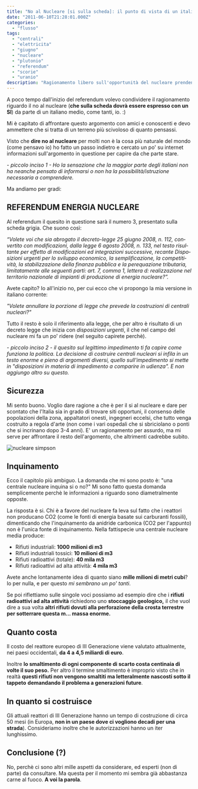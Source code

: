 ```yaml
---
title: "No al Nucleare [si sulla scheda]: il punto di vista di un italiano medio"
date: "2011-06-10T21:28:01.000Z"
categories:
  - "flusso"
tags:
  - "centrali"
  - "elettricita"
  - "giugno"
  - "nucleare"
  - "plutonio"
  - "referendum"
  - "scorie"
  - "uranio"
description: "Ragionamento libero sull'opportunità del nucleare prendendo spunto da varie fonti. Fatto da un italiano medio per italiani medi."
---
```


A poco tempo dall'inizio del referendum volevo condividere il ragionamento riguardo il no al nucleare (**che sulla scheda dovrà essere espresso con un SI**) da parte di un italiano medio, come tanti, io. :)

Mi è capitato di affrontare questo argomento con amici e conoscenti e devo ammettere che si tratta di un terreno più scivoloso di quanto pensassi.

Visto che **dire no al nucleare** per molti non è la cosa più naturale del mondo (come pensavo io) ho fatto un passo indietro e cercato un po' su internet informazioni sull'argomento in questione per capire da che parte stare.

_\- piccolo inciso 1 - Ho la sensazione che la maggior parte degli italiani non ha neanche pensato di informarsi o non ha la possibilità/istruzione necessaria a comprendere._

Ma andiamo per gradi:

## RE­FE­REN­DUM ENER­GIA NUCLEARE

Al referendum il quesito in questione sarà il numero 3, presentato sulla scheda grigia. Che suono così:

_“Vo­lete voi che sia abro­gato il decreto-legge 25 giu­gno 2008, n. 112, con­ver­tito con mo­di­fi­ca­zioni, dalla legge 6 ago­sto 2008, n. 133, nel te­sto ri­sul­tante per ef­fetto di mo­di­fi­ca­zioni ed in­te­gra­zioni suc­ces­sive, re­cante Di­spo­si­zioni ur­genti per lo svi­luppo eco­no­mico, la sem­pli­fi­ca­zione, la com­pe­ti­ti­vità, la sta­bi­liz­za­zione della fi­nanza pub­blica e la pe­re­qua­zione tri­bu­ta­ria, li­mi­ta­ta­mente alle se­guenti parti: art. 7, comma 1, let­tera d: rea­liz­za­zione nel ter­ri­to­rio na­zio­nale di im­pianti di pro­du­zione di ener­gia nucleare?”._

Avete capito? Io all'inizio no, per cui ecco che vi propongo la mia versione in italiano corrente:

_"Volete annullare la porzione di legge che prevede la costruzioni di centrali nucleari?"_

Tutto il resto è solo il riferimento alla legge, che per altro è risultato di un decreto legge che inizia con _disposizioni urgenti_, il che nel campo del nucleare mi fa un po' ridere (nel seguito capirete perchè).

_\- piccolo inciso 2 - il quesito sul legittimo impedimento ti fa capire come funziona la politica. La decisione di costruire centrali nucleari si infila in un testo enorme e pieno di argomenti diversi, quello sull'impedimento si mette in "di­spo­si­zioni in ma­te­ria di im­pe­di­mento a com­pa­rire in udienza". E non aggiungo altro su questo._

## Sicurezza

Mi sento buono. Voglio dare ragione a che è per il si al nucleare e dare per scontato che l'Italia sia in grado di trovare siti opportuni, il consenso delle popolazioni della zona, appaltatori onesti, ingegneri eccelsi, che tutto venga costruito a regola d'arte (non come i vari ospedali che si sbriciolano o ponti che si incrinano dopo 3-4 anni). E' un ragionamento per assurdo, ma mi serve per affrontare il resto dell'argomento, che altrimenti cadrebbe subito.

![](https://enricodeleo.s3.eu-south-1.amazonaws.com/uploads/2011/06/r742108_6080651-565x424.jpg "nucleare simpson")

## Inquinamento

Ecco il capitolo più ambiguo. La domanda che mi sono posto è: "una centrale nucleare inquina si o no?" Mi sono fatto questa domanda semplicemente perchè le informazioni a riguardo sono diametralmente opposte.

La risposta è si. Chi è a favore del nucleare fa leva sul fatto che i reattori non producano CO2 (come le fonti di energia basate sui carburanti fossili), dimenticando che l'inquinamento da anidride carbonica (CO2 per l'appunto) non è l'unica fonte di inquinamento. Nella fattispecie una centrale nucleare media produce:

- Rifiuti industriali: **1000 milioni di m3**
- Rifiuti industriali tossici: **10 milioni di m3**
- Rifiuti radioattivi (totale): **40 mila m3**
- Rifiuti radioattivi ad alta attività: **4 mila m3**

Avete anche lontanamente idea di quanto siano **mille milioni di metri cubi**? Io per nulla, e per questo _mi sembrano un po' tanti_.

Se poi riflettiamo sulle singole voci possiamo ad esempio dire che i **rifiuti radioattivi ad alta attività** richiedono uno **stoccaggio geologico,** il che vuol dire a sua volta **altri rifiuti dovuti alla perforazione della crosta terrestre per sotterrare questa m... massa enorme.**

## Quanto costa

Il costo del reattore europeo di III Generazione viene valutato attualmente, nei paesi occidentali, **da 4 a 4,5 miliardi di euro**.

Inoltre **lo smaltimento di ogni componente di scarto costa centinaia di volte il suo peso.** Per altro il termine smaltimento è improprio visto che in realtà **questi rifiuti non vengono smaltiti ma letteralmente nascosti sotto il tappeto** **demandando il problema a generazioni future**.

## In quanto si costruisce

Gli attuali reattori di III Generazione hanno un tempo di costruzione di circa 50 mesi (in Europa, **non in un paese dove ci vogliono decadi per una strada**). Consideriamo inoltre che le autorizzazioni hanno un iter lunghissimo.

## Conclusione (?)

No, perchè ci sono altri mille aspetti da considerare, ed esperti (non di parte) da consultare. Ma questa per il momento mi sembra già abbastanza carne al fuoco. **A voi la parola**.
